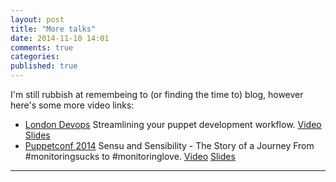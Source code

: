 ```yaml
---
layout: post
title: "More talks"
date: 2014-11-10 14:01
comments: true
categories: 
published: true
---
```


I'm still rubbish at remembeing to (or finding the time to) blog, however here's some more video links:

   * [London Devops](http://www.meetup.com/London-DevOps/events/202106482/) Streamlining your puppet development workflow. [Video](http://www.youtube.com/watch?v=hwWvfAGkcmg) [Slides](http://www.slideshare.net/bobtfish/dockersh-and-a-brief-intro-to-the-docker-internals)
   * [Puppetconf 2014](http://2014.puppetconf.com/) Sensu and Sensibility - The Story of a Journey From #monitoringsucks to #monitoringlove. [Video](http://www.youtube.com/watch?v=0VfSmITEOHM) [Slides](http://www.slideshare.net/bobtfish/sensu-and-sensibility-puppetconf-2014)

---
